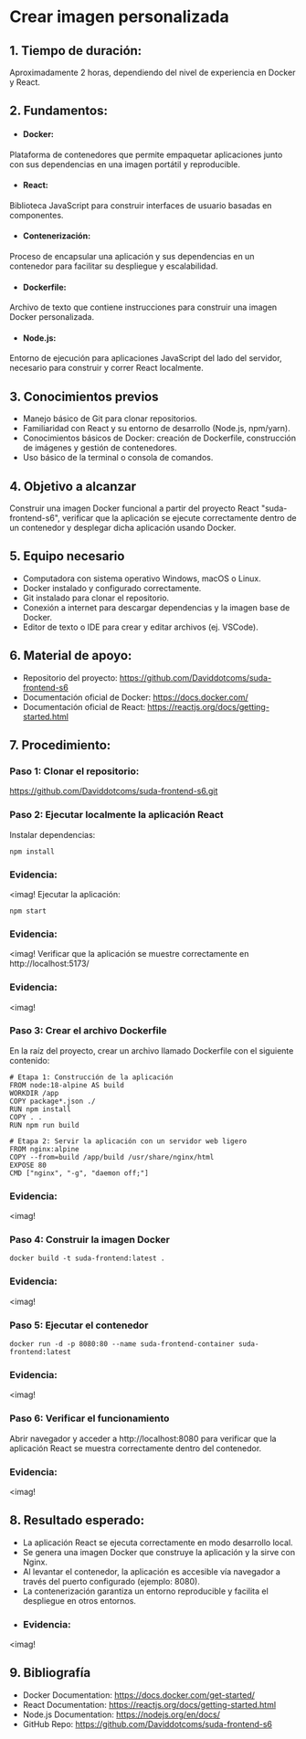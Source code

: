 # Crear imagen personalizada
## 1. Tiempo de duración:
Aproximadamente 2 horas, dependiendo del nivel de experiencia en Docker y React.
## 2. Fundamentos:
- #### Docker:
Plataforma de contenedores que permite empaquetar aplicaciones junto con sus dependencias en una imagen portátil y reproducible.
- #### React: 
Biblioteca JavaScript para construir interfaces de usuario basadas en componentes.
- #### Contenerización: 
Proceso de encapsular una aplicación y sus dependencias en un contenedor para facilitar su despliegue y escalabilidad.
- #### Dockerfile:
Archivo de texto que contiene instrucciones para construir una imagen Docker personalizada.
- #### Node.js: 
Entorno de ejecución para aplicaciones JavaScript del lado del servidor, necesario para construir y correr React localmente.
## 3. Conocimientos previos
- Manejo básico de Git para clonar repositorios.
- Familiaridad con React y su entorno de desarrollo (Node.js, npm/yarn).
- Conocimientos básicos de Docker: creación de Dockerfile, construcción de imágenes y gestión de contenedores.
- Uso básico de la terminal o consola de comandos.
## 4. Objetivo a alcanzar
Construir una imagen Docker funcional a partir del proyecto React "suda-frontend-s6", verificar que la aplicación se ejecute correctamente dentro de un contenedor y desplegar dicha aplicación usando Docker.
## 5. Equipo necesario
- Computadora con sistema operativo Windows, macOS o Linux.
- Docker instalado y configurado correctamente.
- Git instalado para clonar el repositorio.
- Conexión a internet para descargar dependencias y la imagen base de Docker.
- Editor de texto o IDE para crear y editar archivos (ej. VSCode).
## 6. Material de apoyo:
- Repositorio del proyecto: https://github.com/Daviddotcoms/suda-frontend-s6
- Documentación oficial de Docker: https://docs.docker.com/
- Documentación oficial de React: https://reactjs.org/docs/getting-started.html
## 7. Procedimiento:
### Paso 1: Clonar el repositorio:
https://github.com/Daviddotcoms/suda-frontend-s6.git
### Paso 2:  Ejecutar localmente la aplicación React
Instalar dependencias:
```
npm install
````
### Evidencia:
<imag!
Ejecutar la aplicación:
```
npm start
````
### Evidencia:
<imag!
Verificar que la aplicación se muestre correctamente en
 http://localhost:5173/
 ### Evidencia:
<imag!
### Paso 3: Crear el archivo Dockerfile
En la raíz del proyecto, crear un archivo llamado Dockerfile con el siguiente contenido:
```
# Etapa 1: Construcción de la aplicación
FROM node:18-alpine AS build
WORKDIR /app
COPY package*.json ./
RUN npm install
COPY . .
RUN npm run build

# Etapa 2: Servir la aplicación con un servidor web ligero
FROM nginx:alpine
COPY --from=build /app/build /usr/share/nginx/html
EXPOSE 80
CMD ["nginx", "-g", "daemon off;"]
````
### Evidencia:
<imag!
### Paso 4: Construir la imagen Docker
```
docker build -t suda-frontend:latest .
````
### Evidencia:
<imag!
### Paso 5: Ejecutar el contenedor
```
docker run -d -p 8080:80 --name suda-frontend-container suda-frontend:latest
````
### Evidencia:
<imag!
### Paso 6: Verificar el funcionamiento
Abrir navegador y acceder a http://localhost:8080 para verificar que la aplicación React se muestra correctamente dentro del contenedor.
### Evidencia:
<imag!
## 8. Resultado esperado:
- La aplicación React se ejecuta correctamente en modo desarrollo local.
- Se genera una imagen Docker que construye la aplicación y la sirve con Nginx.
- Al levantar el contenedor, la aplicación es accesible vía navegador a través del puerto configurado (ejemplo: 8080).
- La contenerización garantiza un entorno reproducible y facilita el despliegue en otros entornos.
- ### Evidencia:
<imag!
## 9. Bibliografía
- Docker Documentation: https://docs.docker.com/get-started/
- React Documentation: https://reactjs.org/docs/getting-started.html
- Node.js Documentation: https://nodejs.org/en/docs/
- GitHub Repo: https://github.com/Daviddotcoms/suda-frontend-s6



